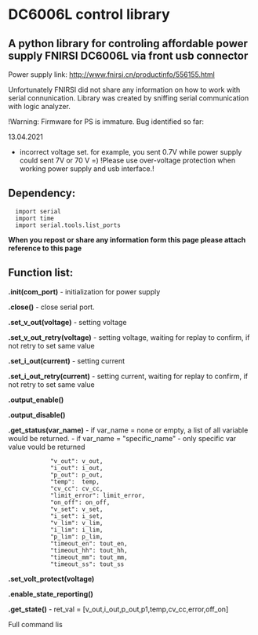 # DC6006L control library

 ## A python library for controling affordable power supply FNIRSI DC6006L via front usb connector
 Power supply link: http://www.fnirsi.cn/productinfo/556155.html
 

 Unfortunately FNIRSI did not share any information on how to work with serial connunication. 
 Library was created by sniffing serial communication with logic analyzer. 
 
 
 !Warning:
 Firmware for PS is immature. 
 Bug identified so far:
 
 
 13.04.2021
 - incorrect voltage set. for example, you sent 0.7V while power supply could sent 7V or 70 V =)
   !Please use over-voltage protection when working power supply and usb interface.!
 
 ## Dependency:
 
      import serial
      import time
      import serial.tools.list_ports

 **When you repost or share any information form this page please attach reference to this page**
 
  ## Function list:
 
**.init(com_port)** - initialization for power supply  

**.close()** - close serial port.

**.set_v_out(voltage)** - setting voltage 

**.set_v_out_retry(voltage)** - setting voltage, waiting for replay to confirm, if not retry to set same value

**.set_i_out(current)** - setting current 

**.set_i_out_retry(current)** - setting current, waiting for replay to confirm, if not retry to set same value

**.output_enable()**

**.output_disable()**

**.get_status(var_name)** - if var_name = none or empty, a list of all variable would be returned. 
                          - if var_name = "specific_name" -  only specific var value vould be returned 
         
                "v_out": v_out,
                "i_out": i_out,
                "p_out": p_out,
                "temp":  temp,
                "cv_cc": cv_cc,
                "limit_error": limit_error,
                "on_off": on_off,
                "v_set": v_set,
                "i_set": i_set,
                "v_lim": v_lim,
                "i_lim": i_lim,
                "p_lim": p_lim,
                "timeout_en": tout_en,
                "timeout_hh": tout_hh,
                "timeout_mm": tout_mm,
                "timeout_ss": tout_ss
                
**.set_volt_protect(voltage)**

**.enable_state_reporting()**

**.get_state()** - ret_val = [v_out,i_out,p_out,p1,temp,cv_cc,error,off_on]


Full command lis












